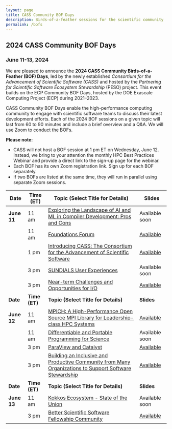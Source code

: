 ```yaml
---
layout: page
title: CASS Community BOF Days
description: Birds-of-a-feather sessions for the scientific community
permalink: /bofs
---
```


## 2024 CASS Community BOF Days
### June 11-13, 2024

We are pleased to announce the **2024 CASS Community Birds-of-a-Feather (BOF) Days**, led by the newly established _Consortium for the Advancement of Scientific Software (CASS)_ and hosted by the _Partnering for Scientific Software Ecosystem Stewardship_ (PESO) project.  This event builds on the ECP Community BOF Days, hosted by the DOE Exascale Computing Project (ECP) during 2021–2023.

 CASS Community BOF Days enable the high-performance computing community to engage with scientific software teams to discuss their latest development efforts.  Each of the 2024 BOF sessions on a given topic will last from 60 to 90 minutes and include a brief overview and a Q&A. We will use Zoom to conduct the BOFs.

 **Please note:**
 - CASS will not host a BOF session at 1 pm ET on Wednesday, June 12. Instead, we bring to your attention the monthly HPC Best Practices Webinar and provide a direct link to the sign-up page for the webinar.
 - Each BOF has its own Zoom registration link.  Sign up for each BOF separately.
 - If two BOFs are listed at the same time, they will run in parallel using separate Zoom sessions.


|**Date**| **Time (ET)** | **Topic (Select Title for Details)** | **Slides** |
|-----------|-----------|----------------------------------|---------|
|**June 11**| 11 am| [Exploring the Landscape of AI and ML in Compiler Development: Pros and Cons](/bofs/2024/compiler) | Available soon |
|           | 11 am| [Foundations Forum](/bofs/2024/foundations) | [Available](/bofs/2024/CASS-BOF-2024-Foundations-Forum.pdf) |
|           |  1 pm| [Introducing CASS: The Consortium for the Advancement of Scientific Software](/bofs/2024/cass) | [Available](/bofs/2024/cass_slides.pdf) |
|           |  3 pm| [SUNDIALS User Experiences](/bofs/2024/sundials) | Available soon |
|           |  3 pm| [Near-term Challenges and Opportunities for I/O](/bofs/2024/io) | [Available](/bofs/2024/CASS-BOF-2024-io-challenges.pdf) |
|**Date**   | **Time (ET)** | **Topic (Select Title for Details)**| **Slides** |
|**June 12**| 11 am| [MPICH: A High-Performance Open Source MPI Library for Leadership-class HPC Systems](/bofs/2024/mpich) | [Available](/bofs/2024/CASS-BOF-2024-MPICH.pdf) |
|           | 11 am| [Differentiable and Portable Programming for Science](/bofs/2024/differentiable) | Available soon |
|           |  3 pm| [ParaView and Catalyst](/bofs/2024/paraview) | [Available](/bofs/2024/CASS-BOF-2024-ParaViewAndCatalyst.pdf) |
|           |  3 pm| [Building an Inclusive and Productive Community from Many Organizations to Support Software Stewardship](/bofs/2024/community) | [Available](/bofs/2024/CASS-BOF-2024-Building-our-Software-Stewardship-Community.pdf) |
|**Date**| **Time (ET)**| **Topic (Select Title for Details)** | **Slides** |
|**June 13**| 11 am| [Kokkos Ecosystem - State of the Union](/bofs/2024/kokkos) | Available soon |
|           |  3 pm| [Better Scientific Software Fellowship Community](/bofs/2024/bsswf)| [Available](/bofs/2024/CASS-BOF-2024-BSSw-Fellowship.pdf) |
